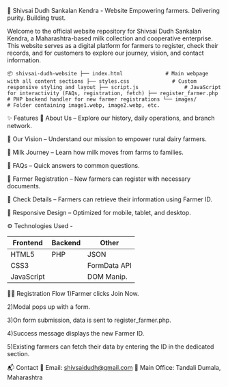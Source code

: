 🥛 Shivsai Dudh Sankalan Kendra - Website
Empowering farmers. Delivering purity. Building trust.

Welcome to the official website repository for Shivsai Dudh Sankalan Kendra, a Maharashtra-based milk collection and cooperative enterprise. This website serves as a digital platform for farmers to register, check their records, and for customers to explore our journey, vision, and contact information.

``
📦 shivsai-dudh-website
├── index.html              # Main webpage with all content sections
├── styles.css              # Custom responsive styling and layout
├── script.js               # JavaScript for interactivity (FAQs, registration, fetch)
├── register_farmer.php     # PHP backend handler for new farmer registrations
└── images/                 # Folder containing image1.webp, image2.webp, etc.
``

✨ Features
🔹 About Us – Explore our history, daily operations, and branch network.

🔹 Our Vision – Understand our mission to empower rural dairy farmers.

🔹 Milk Journey – Learn how milk moves from farms to families.

🔹 FAQs – Quick answers to common questions.

🔹 Farmer Registration – New farmers can register with necessary documents.

🔹 Check Details – Farmers can retrieve their information using Farmer ID.

🔹 Responsive Design – Optimized for mobile, tablet, and desktop.

⚙️ Technologies Used - 

| Frontend   | Backend | Other        |
| ---------- | ------- | ------------ |
| HTML5      | PHP     | JSON         |
| CSS3       |         | FormData API |
| JavaScript |         | DOM Manip.   |



🧑‍🌾 Registration Flow
1)Farmer clicks Join Now.

2)Modal pops up with a form.

3)On form submission, data is sent to register_farmer.php.

4)Success message displays the new Farmer ID.

5)Existing farmers can fetch their data by entering the ID in the dedicated section.


📬 Contact
📧 Email: shivsaidudh@gmail.com
📍 Main Office: Tandali Dumala, Maharashtra

